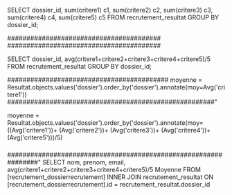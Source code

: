 SELECT dossier_id, sum(critere1) c1, sum(critere2) c2,  sum(critere3) c3,  sum(critere4) c4,  sum(critere5) c5 
FROM recrutement_resultat
GROUP BY dossier_id;

########################################
########################################

SELECT dossier_id, avg(critere1+critere2+critere3+critere4+critere5)/5 
FROM recrutement_resultat
GROUP BY dossier_id;

##########################################
 moyenne = Resultat.objects.values('dossier').order_by('dossier').annotate(moy=Avg('critere1'))
######################################################"

 moyenne = Resultat.objects.values('dossier').order_by('dossier').annotate(moy=((Avg('critere1'))+ (Avg('critere2'))+ (Avg('critere3'))+ (Avg('critere4'))+ (Avg('critere5')))/5)
###
################################################################"
SELECT nom, prenom, email, avg(critere1+critere2+critere3+critere4+critere5)/5 Moyenne
FROM [recrutement_dossierrecrutement] 
INNER JOIN recrutement_resultat
ON [recrutement_dossierrecrutement].id = recrutement_resultat.dossier_id
